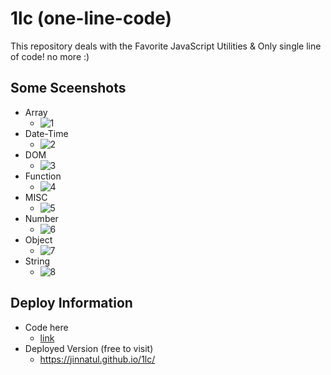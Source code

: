 # 1lc (one-line-code)
This repository deals with the Favorite JavaScript Utilities &amp; Only single line of code! no more :)

## Some Sceenshots
- Array
  - ![1](https://user-images.githubusercontent.com/31995155/83494042-7ec53a00-a4d7-11ea-93f1-8c351bcc87da.png)
- Date-Time
  - ![2](https://user-images.githubusercontent.com/31995155/83494183-b59b5000-a4d7-11ea-85bb-5561977d5b91.png)
- DOM
  - ![3](https://user-images.githubusercontent.com/31995155/83494185-b92ed700-a4d7-11ea-8ac5-97fcbd897e51.png)
- Function
  - ![4](https://user-images.githubusercontent.com/31995155/83494399-0743da80-a4d8-11ea-96b7-8794a9c2f018.png)
- MISC
  - ![5](https://user-images.githubusercontent.com/31995155/83494439-1d519b00-a4d8-11ea-8b04-212903f1b5ed.png)
- Number
  - ![6](https://user-images.githubusercontent.com/31995155/83494636-6144a000-a4d8-11ea-9f14-115743f60461.png)
- Object
  - ![7](https://user-images.githubusercontent.com/31995155/83494729-86391300-a4d8-11ea-8238-1ba9779df5c9.png)
- String
  - ![8](https://user-images.githubusercontent.com/31995155/83495465-8c7bbf00-a4d9-11ea-9344-d1732c7fbe54.png)

## Deploy Information
- Code here
  - [link](https://github.com/jinnatul/1lc)
- Deployed Version (free to visit)
  - https://jinnatul.github.io/1lc/
